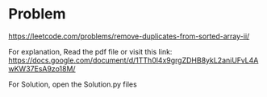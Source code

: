 # Problem

https://leetcode.com/problems/remove-duplicates-from-sorted-array-ii/

For explanation, Read the pdf file or visit this link:
https://docs.google.com/document/d/1TTh0l4x9grgZDHB8ykL2aniUFvL4AwKW37EsA9zo18M/

For Solution, open the Solution.py files